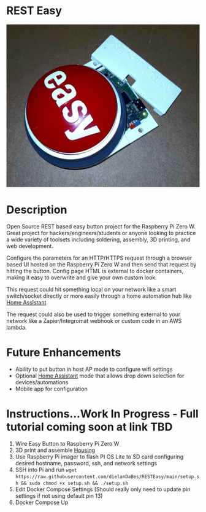 # REST Easy

<p align="center">
  <img src="RESTEasy_resize.jpg">
</p>

# Description
Open Source REST based easy button project for the Raspberry Pi Zero W. Great project for hackers/engineers/students or anyone looking to practice a wide variety of toolsets including soldering, assembly, 3D printing, and web development.

Configure the parameters for an HTTP/HTTPS request through a browser based UI hosted on the Raspberry Pi Zero W and then send that request by hitting the button. Config page HTML is external to docker containers, making it easy to overwrite and give your own custom look.

This request could hit something local on your network like a smart switch/socket directly or more easily through a home automation hub like <a href="https://github.com/home-assistant">Home Assistant</a>

The request could also be used to trigger something external to your network like a Zapier/Integromat webhook or custom code in an AWS lambda.

# Future Enhancements
- Ability to put button in host AP mode to configure wifi settings
- Optional <a href="https://github.com/home-assistant">Home Assistant</a> mode that allows drop down selection for devices/automations
- Mobile app for configuration

# Instructions...Work In Progress - Full tutorial coming soon at link TBD

1. Wire Easy Button to Raspberry Pi Zero W 
2. 3D print and assemble <a href="https://www.tinkercad.com/things/0qxXQGSvE9Z?sharecode=hq_qgz9BtA8mJckSX1Y-pCkFWSxI0rSVLPcXG-DfLVY">Housing</a>
4. Use Raspberry Pi imager to flash PI OS Lite to SD card configuring desired hostname, password, ssh, and network settings
5. SSH into Pi and run ```wget https://raw.githubusercontent.com/dielanDaBes/RESTEasy/main/setup.sh && sudo chmod +x setup.sh && ./setup.sh```
6. Edit Docker Compose Settings (Should really only need to update pin settings if not using default pin 13)
7. Docker Compose Up
